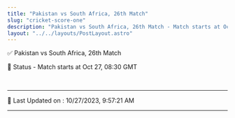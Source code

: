 ```yaml
---
title: "Pakistan vs South Africa, 26th Match"
slug: "cricket-score-one"
description: "Pakistan vs South Africa, 26th Match - Match starts at Oct 27, 08:30 GMT."
layout: "../../layouts/PostLayout.astro"
--- 
```


✅ Pakistan vs South Africa, 26th Match

📑 Status - Match starts at Oct 27, 08:30 GMT

<br />

***

📝 Last Updated on : 10/27/2023, 9:57:21 AM

***

